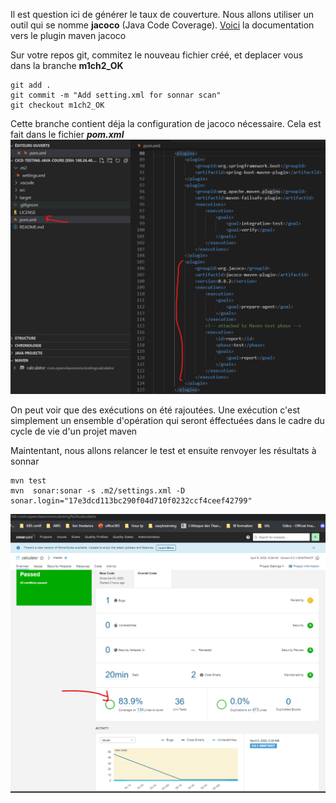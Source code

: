 Il est question ici de générer le taux de couverture. Nous allons utiliser un outil qui se nomme **jacoco** (Java Code Coverage). [Voici](https://www.jacoco.org/jacoco/trunk/doc/maven.html) la documentation vers le plugin maven jacoco

Sur votre repos git, commitez le nouveau fichier créé, et deplacer vous dans la branche **m1ch2_OK**
```
git add . 
git commit -m "Add setting.xml for sonnar scan"
git checkout m1ch2_OK
```
Cette branche contient déja la configuration de jacoco nécessaire. Cela est fait dans le fichier ***pom.xml***
![conf_jacoco_1.png](images/conf_jacoco_1.png)

On peut voir que des exécutions on été rajoutées. Une exécution c'est simplement un ensemble d'opération qui seront éffectuées dans le cadre du cycle de vie d'un projet maven

Maintentant, nous allons relancer le test  et ensuite renvoyer les résultats à sonnar
```
mvn test
mvn  sonar:sonar -s .m2/settings.xml -D sonar.login="17e3dcd113bc290f04d710f0232ccf4ceef42799"
```
![result.png](images/result.png)
